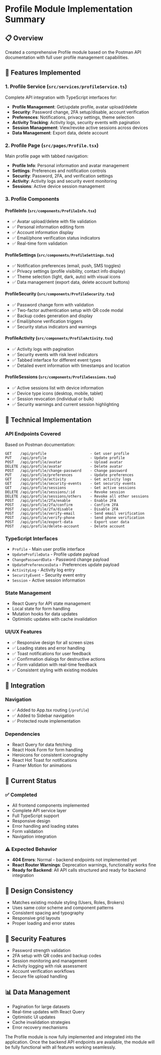 # Profile Module Implementation Summary

## 📋 Overview
Created a comprehensive Profile module based on the Postman API documentation with full user profile management capabilities.

## 🎯 Features Implemented

### **1. Profile Service (`src/services/profileService.ts`)**
Complete API integration with TypeScript interfaces for:
- **Profile Management**: Get/update profile, avatar upload/delete
- **Security**: Password change, 2FA setup/disable, account verification
- **Preferences**: Notifications, privacy settings, theme selection
- **Activity Tracking**: Activity logs, security events with pagination
- **Session Management**: View/revoke active sessions across devices
- **Data Management**: Export data, delete account

### **2. Profile Page (`src/pages/Profile.tsx`)**
Main profile page with tabbed navigation:
- **Profile Info**: Personal information and avatar management
- **Settings**: Preferences and notification controls
- **Security**: Password, 2FA, and verification settings
- **Activity**: Activity logs and security event monitoring
- **Sessions**: Active device session management

### **3. Profile Components**

#### **ProfileInfo (`src/components/ProfileInfo.tsx`)**
- ✅ Avatar upload/delete with file validation
- ✅ Personal information editing form
- ✅ Account information display
- ✅ Email/phone verification status indicators
- ✅ Real-time form validation

#### **ProfileSettings (`src/components/ProfileSettings.tsx`)**
- ✅ Notification preferences (email, push, SMS toggles)
- ✅ Privacy settings (profile visibility, contact info display)
- ✅ Theme selection (light, dark, auto) with visual icons
- ✅ Data management (export data, delete account buttons)

#### **ProfileSecurity (`src/components/ProfileSecurity.tsx`)**
- ✅ Password change form with validation
- ✅ Two-factor authentication setup with QR code modal
- ✅ Backup codes generation and display
- ✅ Email/phone verification triggers
- ✅ Security status indicators and warnings

#### **ProfileActivity (`src/components/ProfileActivity.tsx`)**
- ✅ Activity logs with pagination
- ✅ Security events with risk level indicators
- ✅ Tabbed interface for different event types
- ✅ Detailed event information with timestamps and location

#### **ProfileSessions (`src/components/ProfileSessions.tsx`)**
- ✅ Active sessions list with device information
- ✅ Device type icons (desktop, mobile, tablet)
- ✅ Session revocation (individual or bulk)
- ✅ Security warnings and current session highlighting

## 🔧 Technical Implementation

### **API Endpoints Covered**
Based on Postman documentation:
```
GET    /api/profile                    - Get user profile
PUT    /api/profile                    - Update profile
POST   /api/profile/avatar             - Upload avatar
DELETE /api/profile/avatar             - Delete avatar
POST   /api/profile/change-password    - Change password
PUT    /api/profile/preferences        - Update preferences
GET    /api/profile/activity           - Get activity logs
GET    /api/profile/security-events    - Get security events
GET    /api/profile/sessions           - Get active sessions
DELETE /api/profile/sessions/:id       - Revoke session
DELETE /api/profile/sessions/others    - Revoke all other sessions
POST   /api/profile/2fa/enable         - Enable 2FA
POST   /api/profile/2fa/confirm        - Confirm 2FA
POST   /api/profile/2fa/disable        - Disable 2FA
POST   /api/profile/verify-email       - Send email verification
POST   /api/profile/verify-phone       - Send phone verification
POST   /api/profile/export-data        - Export user data
POST   /api/profile/delete-account     - Delete account
```

### **TypeScript Interfaces**
- `Profile` - Main user profile interface
- `UpdateProfileData` - Profile update payload
- `ChangePasswordData` - Password change payload
- `UpdatePreferencesData` - Preferences update payload
- `ActivityLog` - Activity log entry
- `SecurityEvent` - Security event entry
- `Session` - Active session information

### **State Management**
- React Query for API state management
- Local state for form handling
- Mutation hooks for data updates
- Optimistic updates with cache invalidation

### **UI/UX Features**
- ✅ Responsive design for all screen sizes
- ✅ Loading states and error handling
- ✅ Toast notifications for user feedback
- ✅ Confirmation dialogs for destructive actions
- ✅ Form validation with real-time feedback
- ✅ Consistent styling with existing modules

## 🚀 Integration

### **Navigation**
- ✅ Added to App.tsx routing (`/profile`)
- ✅ Added to Sidebar navigation
- ✅ Protected route implementation

### **Dependencies**
- React Query for data fetching
- React Hook Form for form handling
- Heroicons for consistent iconography
- React Hot Toast for notifications
- Framer Motion for animations

## 📱 Current Status

### **✅ Completed**
- All frontend components implemented
- Complete API service layer
- Full TypeScript support
- Responsive design
- Error handling and loading states
- Form validation
- Navigation integration

### **⚠️ Expected Behavior**
- **404 Errors**: Normal - backend endpoints not implemented yet
- **React Router Warnings**: Deprecation warnings, functionality works fine
- **Ready for Backend**: All API calls structured and ready for backend integration

## 🎨 Design Consistency
- Matches existing module styling (Users, Roles, Brokers)
- Uses same color scheme and component patterns
- Consistent spacing and typography
- Responsive grid layouts
- Proper loading and error states

## 🔐 Security Features
- Password strength validation
- 2FA setup with QR codes and backup codes
- Session monitoring and management
- Activity logging with risk assessment
- Account verification workflows
- Secure file upload handling

## 📊 Data Management
- Pagination for large datasets
- Real-time updates with React Query
- Optimistic UI updates
- Cache invalidation strategies
- Error recovery mechanisms

The Profile module is now fully implemented and integrated into the application. Once the backend API endpoints are available, the module will be fully functional with all features working seamlessly.